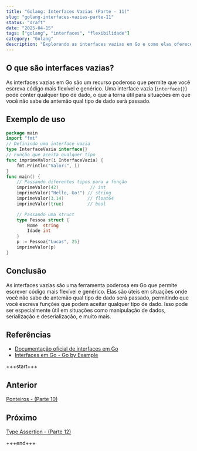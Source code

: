 ```yaml
---
title: "Golang: Interfaces Vazias (Parte - 11)"
slug: "golang-interfaces-vazias-parte-11"
status: "draft"
date: "2025-04-15"
tags: ["golang", "interfaces", "flexibilidade"]
category: "Golang"
description: "Explorando as interfaces vazias em Go e como elas oferecem flexibilidade no código."
---
```



## O que são interfaces vazias?
As interfaces vazias em Go são um recurso poderoso que permite que você escreva código mais flexível e genérico. Uma interface vazia (`interface{}`) pode conter qualquer tipo de dado, o que a torna útil para situações em que você não sabe de antemão qual tipo de dado será passado.
## Exemplo de uso
```go
package main
import "fmt"
// Definindo uma interface vazia
type InterfaceVazia interface{}
// Função que aceita qualquer tipo
func imprimeValor(i InterfaceVazia) {
    fmt.Println("Valor:", i)
}
func main() {
    // Passando diferentes tipos para a função
    imprimeValor(42)            // int
    imprimeValor("Hello, Go!") // string
    imprimeValor(3.14)         // float64
    imprimeValor(true)         // bool

    // Passando uma struct
    type Pessoa struct {
        Nome  string
        Idade int
    }
    p := Pessoa{"Lucas", 25}
    imprimeValor(p)
}
```
## Conclusão
As interfaces vazias são uma ferramenta poderosa em Go que permite escrever código mais flexível e genérico. Elas são úteis em situações onde você não sabe de antemão qual tipo de dado será passado, permitindo que você escreva funções que podem aceitar qualquer tipo de dado. Isso pode ser especialmente útil em situações como manipulação de dados, serialização e deserialização, e muito mais.
## Referências
- [Documentação oficial de interfaces em Go](https://golang.org/doc/effective_go.html#interfaces)
- [Interfaces em Go - Go by Example](https://gobyexample.com/interfaces)

+++start+++

## Anterior
[Ponteiros - (Parte 10)](10.ponteiros)

## Próximo
[Type Assertion - (Parte 12)](12.type-assertation)

+++end+++
